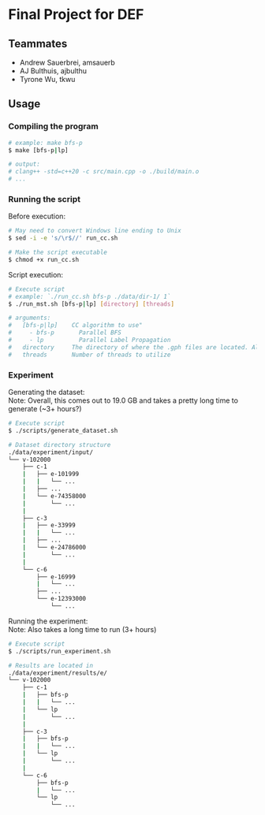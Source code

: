 # Final Project for DEF

## Teammates

* Andrew Sauerbrei, amsauerb
* AJ Bulthuis, ajbulthu
* Tyrone Wu, tkwu

## Usage

### Compiling the program

```sh
# example: make bfs-p
$ make [bfs-p|lp]

# output: 
# clang++ -std=c++20 -c src/main.cpp -o ./build/main.o
# ...
```

### Running the script

Before execution: 
```sh
# May need to convert Windows line ending to Unix
$ sed -i -e 's/\r$//' run_cc.sh

# Make the script executable
$ chmod +x run_cc.sh
```

<!-- Run test cases:  
```sh
# Generate test data; only needs to be done once
$ make gen-test

# Execute test script
# example: `make test-bfs-p`
$ make [test-bfs-p|test-lp]

# output: 
# ...
# Running lp on t2:
# Test case failed. ✅ :)
# ...
``` -->

Script execution:  
```sh
# Execute script
# example: `./run_cc.sh bfs-p ./data/dir-1/ 1`
$ ./run_mst.sh [bfs-p|lp] [directory] [threads]

# arguments:
#   [bfs-p|lp]    CC algorithm to use"
#     - bfs-p       Parallel BFS
#     - lp          Parallel Label Propagation
#   directory     The directory of where the .gph files are located. All .gph files in the directory will be read into the program.
#   threads       Number of threads to utilize
```

<!-- Example Usages:
```sh
# Prim's with lazy deletion and binary heap
$ ./run_mst.sh primLazy 1 < [file_path]

# Prim's with decrease key and d-ary heap of d = 2^k
$ ./run_mst.sh prim [k_value] < [file_path]

# Kruskal's with disjoint sets with rank and binary heap
$ ./run_mst.sh kruskal 1 < [file_path]
``` -->

### Experiment

Generating the dataset:  
Note: Overall, this comes out to 19.0 GB and takes a pretty long time to generate (~3+ hours?)
```sh
# Execute script
$ ./scripts/generate_dataset.sh

# Dataset directory structure
./data/experiment/input/
└── v-102000
    ├── c-1
    |   ├── e-101999
    |   |   └── ...
    |   ├── ...
    |   └── e-74358000
    |       └── ...
    |
    ├── c-3
    |   ├── e-33999
    |   |   └── ...
    |   ├── ...
    |   └── e-24786000
    |       └── ...
    |
    └── c-6
        ├── e-16999
        |   └── ...
        ├── ...
        └── e-12393000
            └── ...
```

Running the experiment:  
Note: Also takes a long time to run (3+ hours)
```sh
# Execute script
$ ./scripts/run_experiment.sh

# Results are located in
./data/experiment/results/e/
└── v-102000
    ├── c-1
    |   ├── bfs-p
    |   |   └── ...
    |   └── lp
    |       └── ...
    |
    ├── c-3
    |   ├── bfs-p
    |   |   └── ...
    |   └── lp
    |       └── ...
    |
    └── c-6
        ├── bfs-p
        |   └── ...
        └── lp
            └── ...
```
